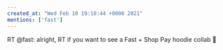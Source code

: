 ```yaml
---
created_at: "Wed Feb 10 19:18:44 +0000 2021"
mentions: ['fast']
---
```


RT @fast: alright, RT if you want to see a Fast + Shop Pay hoodie collab 👀
